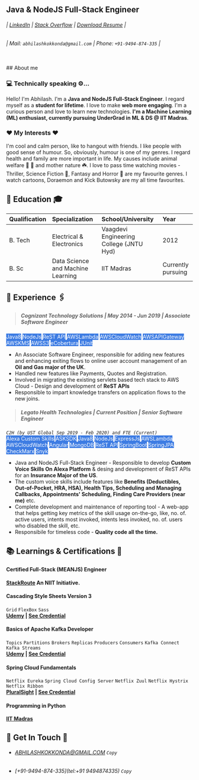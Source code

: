 ## Java & NodeJS Full-Stack Engineer
###### | [LinkedIn](https://www.linkedin.com/in/kokkonda-abhilash) | [Stack Overflow](https://stackoverflow.com/users/story/9832322) | [Download Resume](https://github.com/kokkondaabhilashachary/portfolio-downloadable-assets/raw/main/resume.pdf) |
###### | Mail: `abhilashkokkonda@gmail.com` | Phone: `+91-9494-874-335` |
<br/>
## About me

### 💻 Technically speaking ⚙️...
Hello! I'm Abhilash. I'm a **Java and NodeJS Full-Stack Engineer**. I regard myself as a **student for lifetime**. I love to make **web more engaging**. I'm a curious person and love to learn new technologies. **I'm a Machine Learning (ML) enthusiast, currently pursuing UnderGrad in ML & DS @ IIT Madras**.

### ❤️ My Interests ❤️
I'm cool and calm person, like to hangout with friends. I like people with good sense of humour. So, obviously, humour is one of my genres. I regard health and family are more important in life. My causes include animal welfare 🐶 🐾 and mother nature ☘️. I love to pass time watching movies - Thriller, Science Fiction 🤖, Fantasy and Horror 🧟 are my favourite genres. I watch cartoons, Doraemon and Kick Butowsky are my all time favourites.

## 🏫 Education 🎓

| Qualification| Specialization                    | School/University                       | Year               |
| :----------- | :-------------------------------- | :-------------------------------------- | :----------------- |
| B. Tech      | Electrical & Electronics          | Vaagdevi Engineering College (JNTU Hyd) | 2012               |
| B. Sc        | Data Science and Machine Learning | IIT Madras                              | Currently pursuing |

## 💼 Experience 🖇️

> ##### Cognizant Technology Solutions | May 2014 - Jun 2019 | Associate Software Engineer
<mark style="background-color: #3d7ce3; color: #ffffff;">Java8</mark> <mark style="background-color: #3d7ce3; color: #ffffff;">NodeJs</mark> <mark style="background-color: #3d7ce3; color: #ffffff;">ReST API</mark> <mark style="background-color: #3d7ce3; color: #ffffff;">AWSLambda</mark> <mark style="background-color: #3d7ce3; color: #ffffff;">AWSCloudWatch</mark> <mark style="background-color: #3d7ce3; color: #ffffff;">AWSAPIGateway</mark> <mark style="background-color: #3d7ce3; color: #ffffff;">AWSKMS</mark> <mark style="background-color: #3d7ce3; color: #ffffff;">AWSS3</mark> <mark style="background-color: #3d7ce3; color: #ffffff;">eCobertura</mark> <mark style="background-color: #3d7ce3; color: #ffffff;">JUnit</mark>
- An Associate Software Engineer, responsible for adding new features and enhancing exiting flows to online user account management of an **Oil and Gas major of the UK**.
- Handled new features like Payments, Quotes and Registration.
- Involved in migrating the existing servlets based tech stack to AWS Cloud - Design and development of **ReST APIs**
- Responsible to impart knowledge transfers on application flows to the new joins.

> ##### Legato Health Technologies | Current Position | Senior Software Engineer
<em>`C2H (by UST Global Sep 2019 - Feb 2020) and FTE (Current)`</em><br/>
<mark style="background-color: #3d7ce3; color: #ffffff;">Alexa Custom Skills</mark> <mark style="background-color: #3d7ce3; color: #ffffff;">ASKSDK</mark> <mark style="background-color: #3d7ce3; color: #ffffff;">Java8</mark> <mark style="background-color: #3d7ce3; color: #ffffff;">NodeJs</mark> <mark style="background-color: #3d7ce3; color: #ffffff;">ExpressJs</mark> <mark style="background-color: #3d7ce3; color: #ffffff;">AWSLambda</mark> <mark style="background-color: #3d7ce3; color: #ffffff;">AWSCloudWatch</mark> <mark style="background-color: #3d7ce3; color: #ffffff;">Angular</mark> <mark style="background-color: #3d7ce3; color: #ffffff;">MongoDB</mark> <mark style="background-color: #3d7ce3; color: #ffffff;">ReST API</mark> <mark style="background-color: #3d7ce3; color: #ffffff;">SpringBoot</mark> <mark style="background-color: #3d7ce3; color: #ffffff;">SpringJPA</mark> <mark style="background-color: #3d7ce3; color: #ffffff;">CheckMarx</mark> <mark style="background-color: #3d7ce3; color: #ffffff;">Snyk</mark>
- Java and NodeJS Full-Stack Engineer - Responsible to develop **Custom Voice Skills On Alexa Platform** & desing and development of ReST APIs for an **Insurance Major of the US**.
- The custom voice skills include features like **Benefits (Deductibles, Out-of-Pocket, HRA, HSA), Health Tips, Scheduling and Managing Callbacks, Appointments' Scheduling, Finding Care Providers (near me)** etc.
- Complete development and maintenance of reporting tool - A web-app that helps getting key metrics of the skill usage on-the-go, like, no. of. active users, intents most invoked, intents less invoked, no. of. users who disabled the skill, etc.
- Responsibile for timeless code - **Quality code all the time.**


## 📚 Learnings & Certifications 📜

#### Certified Full-Stack (MEANJS) Engineer
**[StackRoute](https://stackroutelearning.com/) An NIIT Initiative.**
#### Cascading Style Sheets Version 3
`Grid` `FlexBox` `Sass`<br/>
**[Udemy](https://www.udemy.com/course/css-the-complete-guide-incl-flexbox-grid-sass/) | [See Credential](https://www.udemy.com/certificate/UC-a3dadf3e-5ce1-4e90-9032-5933d94e1d0b/)**
#### Basics of Apache Kafka Developer
`Topics` `Partitions` `Brokers` `Replicas` `Producers` `Consumers` `Kafka Connect` `Kafka Streams`<br/>
**[Udemy](https://www.udemy.com/course/apache-kafka/) | [See Credential](https://www.udemy.com/certificate/UC-c121b785-e169-43d1-9662-82903ddb66c0/)**
#### Spring Cloud Fundamentals
`Netflix Eureka` `Spring Cloud Config Server` `Netflix Zuul` `Netflix Hystrix` `Netflix Ribbon`<br/>
**[PluralSight](https://app.pluralsight.com/library/courses/spring-cloud-fundamentals/table-of-contents) | [See Credential](https://i.stack.imgur.com/YvOQp.jpg)**
#### Programming in Python
**[IIT Madras](https://onlinedegree.iitm.ac.in/course_pages/BSCCS1002.html)**

## 📱 Get In Touch 📧

- ###### [ABHILASHKOKKONDA@GMAIL.COM](mailto:abhilashkokkonda@gmail.com) <code onclick="setToCopied('email')" onfocusout="resetToCopy('email')" id='copy-email'>Copy</code>
- ###### [+91-9494-874-335](tel:+91 9494874335) <code onclick="setToCopied('number')" onfocusout="resetToCopy('number')" id='copy-number'>Copy</code>

<script type="text/javascript">
    document.addEventListener('DOMContentLoaded', function() {
        if (document.getElementById('forkme_banner')) {
            document.getElementById('forkme_banner').style.display = 'none';
        }
        let project_title = document.getElementById('project_title');
        project_title.style['text-align'] = 'center';
        project_title.value = 'Kokkonda Abhilasha Chary';
        project_title.innerText = 'Kokkonda Abhilasha Chary';
/*
        let project_tagline = document.getElementById('project_tagline');
        project_tagline.style['text-align'] = 'center';
        project_tagline.value = 'Java and NodeJS Full-Stack Engineer';
        project_tagline.innerText = 'Java and NodeJS Full-Stack Engineer';
*/
        let skill_title = document.getElementById('java--nodejs-full-stack-engineer');
        skill_title.style['text-align'] = 'center';
        skill_title.style['padding-bottom'] = 0;
        skill_title.style['margin-bottom'] = 0;

        let contact_links = document.getElementById('-linkedin--stack-overflow--download-resume-');
        contact_links.style['text-align'] = 'center';
        contact_links.style['margin-top'] = 0;

        let email_phone = document.getElementById('-mail-abhilashkokkondagmailcom--phone-91-9494-874-335-');
        email_phone.style['text-align'] = 'center';
    });
    function resetToCopy(from) {
        let element;
        if ('email' === from) {
            element = document.getElementById('copy-email');
        } else {
            element = document.getElementById('copy-number');
        }
        element.innerText = 'Copy';
    }

    function setToCopied(from) {
        let button;
        let element;
        if ('email' === from) {
            button = document.getElementById('copy-email');
            element = document.querySelector('[href="mailto:abhilashkokkonda@gmail.com"]');
        } else {
            button = document.getElementById('copy-number');
            element = document.querySelector('[href="tel:+91 9494874335"]');
        }
        var copyText = element;
        var range = document.createRange();
        var selection = window.getSelection();
        range.selectNodeContents(copyText);  
        selection.removeAllRanges();
        selection.addRange(range);
        document.execCommand('copy');
        button.innerText = 'Copied!';
    }
</script>